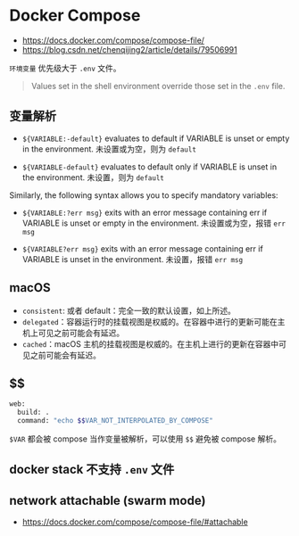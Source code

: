 # Docker Compose

* https://docs.docker.com/compose/compose-file/
* https://blog.csdn.net/chenqijing2/article/details/79506991

`环境变量` 优先级大于 `.env` 文件。

> Values set in the shell environment override those set in the `.env` file.

## 变量解析

* `${VARIABLE:-default}` evaluates to default if VARIABLE is unset or empty in the environment. 未设置或为空，则为 `default`

* `${VARIABLE-default}` evaluates to default only if VARIABLE is unset in the environment. 未设置，则为 `default`

Similarly, the following syntax allows you to specify mandatory variables:

* `${VARIABLE:?err msg}` exits with an error message containing err if VARIABLE is unset or empty in the environment. 未设置或为空，报错 `err msg`

* `${VARIABLE?err msg}` exits with an error message containing err if VARIABLE is unset in the environment. 未设置，报错 `err msg`

## macOS

* `consistent`: 或者 default：完全一致的默认设置，如上所述。
* `delegated`：容器运行时的挂载视图是权威的。在容器中进行的更新可能在主机上可见之前可能会有延迟。
* `cached`：macOS 主机的挂载视图是权威的。在主机上进行的更新在容器中可见之前可能会有延迟。

## $$

```bash
web:
  build: .
  command: "echo $$VAR_NOT_INTERPOLATED_BY_COMPOSE"
```

`$VAR` 都会被 compose 当作变量被解析，可以使用 `$$` 避免被 compose 解析。

## docker stack 不支持 `.env` 文件

## network attachable (swarm mode)

* https://docs.docker.com/compose/compose-file/#attachable
